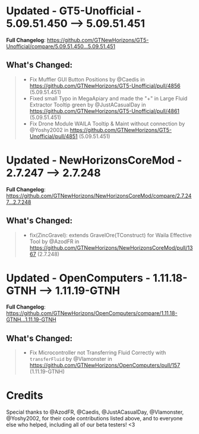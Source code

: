 # Updated - GT5-Unofficial - 5.09.51.450 --> 5.09.51.451
**Full Changelog**: https://github.com/GTNewHorizons/GT5-Unofficial/compare/5.09.51.450...5.09.51.451

## What's Changed:
>* Fix Muffler GUI Button Positions by @Caedis in https://github.com/GTNewHorizons/GT5-Unofficial/pull/4856 (5.09.51.451)
>* Fixed small Typo in MegaApiary and made the "+" in Large Fluid Extractor Tooltip green by @JustACasualDay in https://github.com/GTNewHorizons/GT5-Unofficial/pull/4861 (5.09.51.451)
>* Fix Drone Module WAILA Tooltip & Maint without connection by @Yoshy2002 in https://github.com/GTNewHorizons/GT5-Unofficial/pull/4851 (5.09.51.451)

# Updated - NewHorizonsCoreMod - 2.7.247 --> 2.7.248
**Full Changelog**: https://github.com/GTNewHorizons/NewHorizonsCoreMod/compare/2.7.247...2.7.248

## What's Changed:
>* fix(ZincGravel): extends GravelOre(TConstruct) for Waila Effective Tool by @AzodFR in https://github.com/GTNewHorizons/NewHorizonsCoreMod/pull/1367 (2.7.248)

# Updated - OpenComputers - 1.11.18-GTNH --> 1.11.19-GTNH
**Full Changelog**: https://github.com/GTNewHorizons/OpenComputers/compare/1.11.18-GTNH...1.11.19-GTNH

## What's Changed:
>* Fix Microcontroller not Transferring Fluid Correctly with `transferFluid` by @Vlamonster in https://github.com/GTNewHorizons/OpenComputers/pull/157 (1.11.19-GTNH)

# Credits
Special thanks to @AzodFR, @Caedis, @JustACasualDay, @Vlamonster, @Yoshy2002, for their code contributions listed above, and to everyone else who helped, including all of our beta testers! <3
